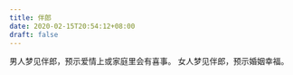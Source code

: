 ```yaml
---
title: 伴郎
date: 2020-02-15T20:54:12+08:00
draft: false
---
```


男人梦见伴郎，预示爱情上或家庭里会有喜事。
女人梦见伴郎，预示婚姻幸福。
